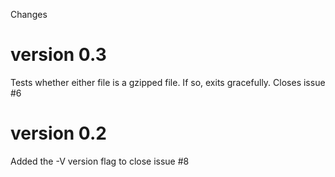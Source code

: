 Changes

version 0.3
===========

Tests whether either file is a gzipped file. If so, exits gracefully. Closes issue #6



version 0.2
===========

Added the -V version flag to close issue #8
